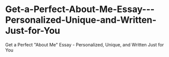 # Get-a-Perfect-About-Me-Essay---Personalized-Unique-and-Written-Just-for-You
Get a Perfect "About Me" Essay - Personalized, Unique, and Written Just for You
